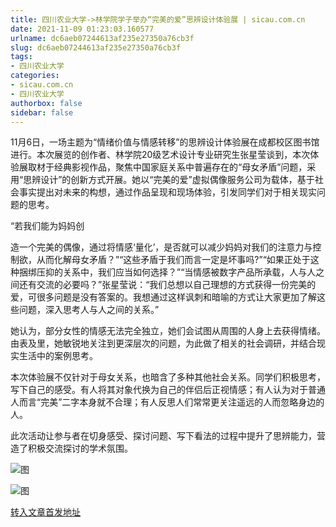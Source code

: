 ```yaml
---
title: 四川农业大学->林学院学子举办“完美的爱”思辨设计体验展 | sicau.com.cn
date: 2021-11-09 01:23:03.160577
urlname: dc6aeb07244613af235e27350a76cb3f
slug: dc6aeb07244613af235e27350a76cb3f
tags: 
- 四川农业大学
categories:
- sicau.com.cn
- 四川农业大学
authorbox: false
sidebar: false
---
```

11月6日，一场主题为“情绪价值与情感转移”的思辨设计体验展在成都校区图书馆进行。本次展览的创作者、林学院20级艺术设计专业研究生张星莹谈到，本次体验展取材于经典影视作品，聚焦中国家庭关系中普遍存在的“母女矛盾”问题，采用“思辨设计”的创新方式开展。她以“完美的爱”虚拟偶像服务公司为载体，基于社会事实提出对未来的构想，通过作品呈现和现场体验，引发同学们对于相关现实问题的思考。

“若我们能为妈妈创
<!--more-->
造一个完美的偶像，通过将情感‘量化’，是否就可以减少妈妈对我们的注意力与控制欲，从而化解母女矛盾？”“这些矛盾于我们而言一定是坏事吗?”“如果正处于这种捆绑压抑的关系中，我们应当如何选择？”“当情感被数字产品所承载，人与人之间还有交流的必要吗？”张星莹说：“我们总想以自己理想的方式获得一份完美的爱，可很多问题是没有答案的。我想通过这样讽刺和暗喻的方式让大家更加了解这些问题，深入思考人与人之间的关系。”

她认为，部分女性的情感无法完全独立，她们会试图从周围的人身上去获得情绪。由表及里，她敏锐地关注到更深层次的问题，为此做了相关的社会调研，并结合现实生活中的案例思考。

本次体验展不仅针对于母女关系，也暗含了多种其他社会关系。同学们积极思考，写下自己的感受。有人将其对象代换为自己的伴侣后正视情感；有人认为对于普通人而言“完美”二字本身就不合理；有人反思人们常常更关注遥远的人而忽略身边的人。

此次活动让参与者在切身感受、探讨问题、写下看法的过程中提升了思辨能力，营造了积极交流探讨的学术氛围。

![图](https://news.sicau.edu.cn/__local/C/EA/85/4C2D774B5F2F97DDBC0AA895E48_0F4B4022_15D1F6.png)

![图](https://news.sicau.edu.cn/__local/3/70/A8/E16C650D142020BAA1CCA850FEA_74B21A70_186B54.png)

[转入文章首发地址](https://news.sicau.edu.cn/info/1078/65353.htm)